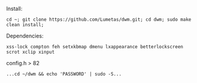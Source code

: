 Install:
~~~
cd ~; git clone https://github.com/Lumetas/dwm.git; cd dwm; sudo make clean install; 
~~~
Dependencies: 
~~~
xss-lock compton feh setxkbmap dmenu lxappearance betterlockscreen scrot xclip xinput
~~~
config.h > 82
~~~
...cd ~/dwm && echo 'PASSWORD' | sudo -S...
~~~
